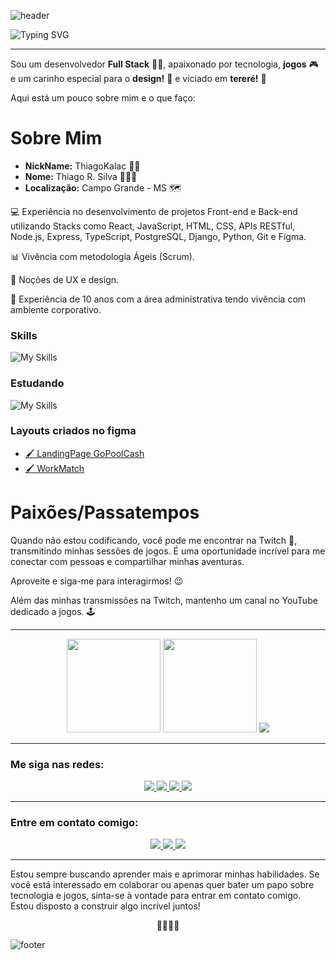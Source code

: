 ![header](https://capsule-render.vercel.app/api?type=waving&color=ff705f&section=header&height=150)


![Typing SVG](https://readme-typing-svg.herokuapp.com/?color=ffffff&size=35&center=true&vCenter=true&width=1000&lines=Prazer,+meu+nome+é+Thiago!;Bem-vindo+ao+meu+perfil+GitHub!+:%29;Onde+o+código+ganha+vida++:%29)

---

Sou um desenvolvedor **Full Stack** 👨‍💻, apaixonado por tecnologia, **jogos** 🎮 e um carinho especial para o **design!** 🎨 e viciado em **tereré!** 🧉

Aqui está um pouco sobre mim e o que faço:

# Sobre Mim

- **NickName:** ThiagoKalac 🤵🏻
- **Nome:** Thiago R. Silva 🙋🏻‍♂️
- **Localização:** Campo Grande - MS 🗺️

💻 Experiência no desenvolvimento de projetos Front-end e Back-end utilizando Stacks como React, JavaScript, HTML, CSS, APIs RESTful, Node.js, Express, TypeScript, PostgreSQL, Django, Python, Git e Figma.

📊 Vivência com metodologia Ágeis (Scrum).

🎨 Noções de UX e design.

💼 Experiência de 10 anos com a área administrativa tendo vivência com ambiente corporativo.

### Skills

![My Skills](https://skillicons.dev/icons?i=html,css,js,jquery,react,styledcomponents,nodejs,py,django,express,postgres,ts,figma,git&perline=7)


### Estudando

![My Skills](https://skillicons.dev/icons?i=java,spring,angular,threejs&perline=4)


### Layouts criados no figma

- [🖌️ LandingPage GoPoolCash](https://www.figma.com/file/PrdGlIVCBSOUAVxrFMyLoP/GOPOOL.CASH?type=design&node-id=167-2288&t=0w6Yv5DtSj3YsevP-0)
- [🖌️ WorkMatch](https://www.figma.com/file/PiCrzhY9rbFaBmqRzK5ZOF/projetoFrontEnd?type=design&node-id=0-1&t=TI5mLrGpV02q7Wn7-0)

# Paixões/Passatempos

Quando não estou codificando, você pode me encontrar na Twitch 👾, transmitindo minhas sessões de jogos. É uma oportunidade incrível para me conectar com pessoas e compartilhar minhas aventuras.

Aproveite e siga-me para interagirmos! 😉

Além das minhas transmissões na Twitch, mantenho um canal no YouTube dedicado a jogos. 🕹️

---
<div align="center">
    <img height="150em" src="https://github-readme-stats.vercel.app/api/top-langs/?username=ThiagoKalac&layout=compact&langs_count=7&theme=great-gatsby"/>
    <img height="150em" src="https://github-readme-stats.vercel.app/api?username=thiagokalac&show_icons=true&theme=great-gatsby&include_all_commits=true&count_private=true"/>
    <img heigth="400px" src="https://streak-stats.demolab.com?user=ThiagoKalac&theme=great-gatsby&border_radius=6&locale=pt_BR&date_format=j%20M%5B%20Y%5D"/>    
</div>
    



---

### Me siga nas redes:

<div align="center">
    <a href="https://www.linkedin.com/in/thiagorodriguessilva1994/" target="_ blank">
        <img src="https://img.shields.io/static/v1?message=LinkedIn&logo=linkedin&label=&color=0077B5&logoColor=white&labelColor=&style=for-the-badge"/>
    </a>  
    <a href="https://www.instagram.com/thiagokalac/" target="_ blank">
        <img src="https://img.shields.io/badge/Instagram-%23E4405F.svg?style=for-the-badge&logo=Instagram&logoColor=white"/>
    </a>  
    <a href="https://www.twitch.tv/thiagokalac" target="_ blank">
        <img src="https://img.shields.io/badge/Twitch-9146FF?style=for-the-badge&logo=twitch&logoColor=white"/>
    </a>  
    <a href="https://www.youtube.com/@thiagokalac" target="_ blank">
        <img src="https://img.shields.io/badge/YouTube-FF0000?style=for-the-badge&logo=youtube&logoColor=white"/>
    </a>  
</div>

---

### Entre em contato comigo:

<div align="center">
    <a href="https://kenzieacademybrasil.slack.com/team/U03DYEHJLNR" target="_ blank">
        <img src="https://img.shields.io/badge/Slack-4A154B?style=for-the-badge&logo=slack&logoColor=white"/>
    </a> 
    <a href="https://discord.gg/kkVJ5fZt" target="_ blank">
        <img src="https://img.shields.io/badge/Discord-5865F2?style=for-the-badge&logo=discord&logoColor=white"/>
    </a> 
    <a href="mailto:thiago.rds@outlook.com.br" target="_ blank">
        <img src="https://img.shields.io/badge/Outlook-0078D4?style=for-the-badge&logo=microsoft-outlook&logoColor=white"/>
    </a> 
</div>

---

Estou sempre buscando aprender mais e aprimorar minhas habilidades. Se você está interessado em colaborar ou apenas quer bater um papo sobre tecnologia e jogos, sinta-se à vontade para entrar em contato comigo. Estou disposto a construir algo incrível juntos! <br>
<p align="center">👨‍💻😊🚀</p>

![footer](https://capsule-render.vercel.app/api?type=waving&color=ff705f&section=footer&height=150)
